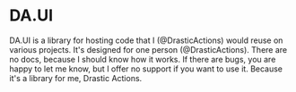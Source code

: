 # DA.UI

DA.UI is a library for hosting code that I (@DrasticActions) would reuse on various projects. It's designed for one person (@DrasticActions). There are no docs, because I should know how it works. If there are bugs, you are happy to let me know, but I offer no support if you want to use it. Because it's a library for me, Drastic Actions.